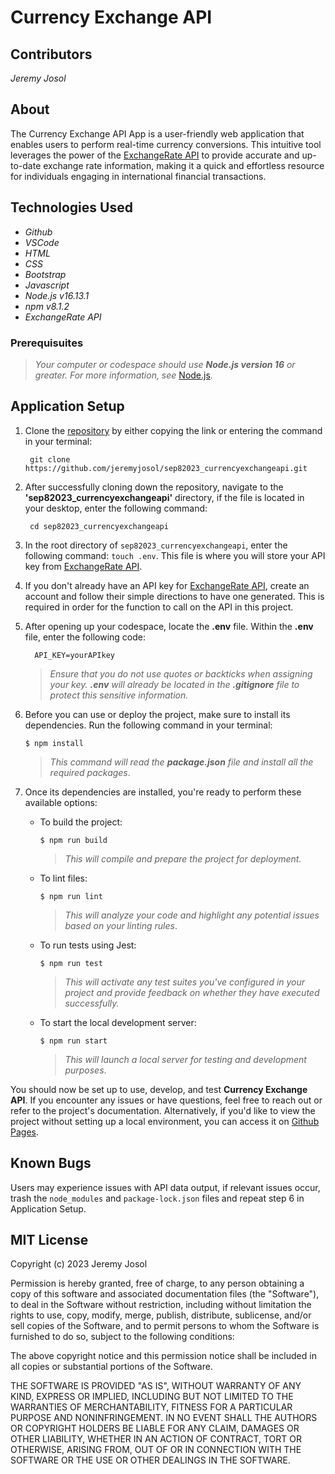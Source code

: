 # Currency Exchange API

## Contributors
_Jeremy Josol_

## About
The Currency Exchange API App is a user-friendly web application that enables users to perform real-time currency conversions. This intuitive tool leverages the power of the [ExchangeRate API](https://www.exchangerate-api.com/) to provide accurate and up-to-date exchange rate information, making it a quick and effortless resource for individuals engaging in international financial transactions.

## Technologies Used

* _Github_
* _VSCode_
* _HTML_
* _CSS_
* _Bootstrap_
* _Javascript_
* _Node.js v16.13.1_
* _npm v8.1.2_
* _ExchangeRate API_

### Prerequisuites
> _Your computer or codespace should use **Node.js version 16** or greater. For more information, see_ [Node.js](https://nodejs.org/en).

## Application Setup

1. Clone the [repository](https://github.com/jeremyjosol/sep82023_currencyexchangeapi.git) by either copying the link or entering the command in your terminal:
    ```
     git clone https://github.com/jeremyjosol/sep82023_currencyexchangeapi.git
    ```
2. After successfully cloning down the repository, navigate to the **'sep82023_currencyexchangeapi'** directory, if the file is located in your desktop, enter the following command:
      ```
       cd sep82023_currencyexchangeapi
3. In the root directory of `sep82023_currencyexchangeapi`, enter the following command: `touch .env`. This file is where you will store your API key from [ExchangeRate API](https://www.exchangerate-api.com/).

4. If you don't already have an API key for [ExchangeRate API](https://www.exchangerate-api.com/), create an account and follow their simple directions to have one generated. This is required in order for the function to call on the API in this project.

5. After opening up your codespace, locate the **.env** file. Within the **.env** file, enter the following code: 
      ```
        API_KEY=yourAPIkey
      ```  
    > _Ensure that you do not use quotes or backticks when assigning your key. **.env** will already be located in the **.gitignore** file to protect this sensitive information._

6. Before you can use or deploy the project, make sure to install its dependencies. Run the following command in your terminal:

    `$ npm install`

    > _This command will read the **package.json** file and install all the required packages_.

7. Once its dependencies are installed, you're ready to perform these available options:
    
    - To build the project:
    
      `$ npm run build`

      > _This will compile and prepare the project for deployment._

    - To lint files:

      `$ npm run lint`

      > _This will analyze your code and highlight any potential issues based on your linting rules_.

    - To run tests using Jest: 
    
      `$ npm run test`

      > _This will activate any test suites you've configured in your project and provide feedback on whether they have executed successfully._
        
    - To start the local development server: 
    
      `$ npm run start` 

      > _This will launch a local server for testing and development purposes_.

You should now be set up to use, develop, and test **Currency Exchange API**. If you encounter any issues or have questions, feel free to reach out or refer to the project's documentation. Alternatively, if you'd like to view the project without setting up a local environment, you can access it on [Github Pages](https://jeremyjosol.github.io/sep82023_project/). 


## Known Bugs
Users may experience issues with API data output, if relevant issues occur, trash the `node_modules` and `package-lock.json` files and repeat step 6 in Application Setup.

## MIT License
Copyright (c) 2023 Jeremy Josol

Permission is hereby granted, free of charge, to any person obtaining a copy of this software and associated documentation files (the "Software"), to deal in the Software without restriction, including without limitation the rights to use, copy, modify, merge, publish, distribute, sublicense, and/or sell copies of the Software, and to permit persons to whom the Software is furnished to do so, subject to the following conditions:

The above copyright notice and this permission notice shall be included in all copies or substantial portions of the Software.

THE SOFTWARE IS PROVIDED "AS IS", WITHOUT WARRANTY OF ANY KIND, EXPRESS OR IMPLIED, INCLUDING BUT NOT LIMITED TO THE WARRANTIES OF MERCHANTABILITY, FITNESS FOR A PARTICULAR PURPOSE AND NONINFRINGEMENT. IN NO EVENT SHALL THE AUTHORS OR COPYRIGHT HOLDERS BE LIABLE FOR ANY CLAIM, DAMAGES OR OTHER LIABILITY, WHETHER IN AN ACTION OF CONTRACT, TORT OR OTHERWISE, ARISING FROM, OUT OF OR IN CONNECTION WITH THE SOFTWARE OR THE USE OR OTHER DEALINGS IN THE SOFTWARE.